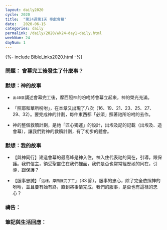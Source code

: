 ```yaml
---
layout: daily2020
cycle: 2020
title:  "第24週第1天 奉獻會幕"
date:   2020-06-15
categories: daily
permalink: /daily/2020/wk24-day1-daily.html
weekNum: 24
dayNum: 1
---
```


{%- include BibleLinks2020.html -%}

### 問題： 會幕完工後發生了什麼事？

### 默想：神的故事 
+ `出40章`講述會幕完工後，摩西照神的吩咐將會幕立起來，神的榮光充滿。

+ 「照耶和華所吩咐」，在本章又出現了八次（16、19、21、23、25、27、29、32）。要完成神的計劃，每件東西都「必須」照著祂所吩咐的去作。

+ 神的整個救贖計劃，是祂「匠心獨運」的設計，出埃及記的記載（出埃及、造會幕），讓我們對神的救贖計劃，有了初步的體會。

### 默想：我的故事 
+ 【與神同行】建造會幕的最高峰是神入住，神入住代表祂的同在，引導，跟保護。我們信主，領受聖靈住在我們裡面，我們是否也常常經歷祂的同在，引導，跟保護？

+ 【服事忠誠】「`這樣，摩西就完了工`」（33 節）。服事的忠心，除了完全依照神的吩咐，並且要有始有終，直到將事情完成，我們的服事，是否也有這樣的忠心？

### 禱告：

### 筆記與生活回應：
